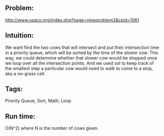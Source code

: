 ## Problem: 
http://www.usaco.org/index.php?page=viewproblem2&cpid=1061

## Intuition:
We want find the two cows that will intersect and put their intersection time in a priority queue,
which will be sorted by the time of the slower cow. This way, we could determine whether that slower cow
would be stopped once we loop over all the intersection points. And we used sol to keep track of
the smallest step a particular cow would need to walk to come to a stop, aka a no-grass cell.

## Tags: 
Priority Queue, Sort, Math, Loop

## Run time:
O(N^2) where N is the number of cows given.
